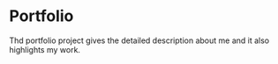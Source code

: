 # Portfolio

Thd portfolio project gives the detailed description about me and it also highlights my work. 

